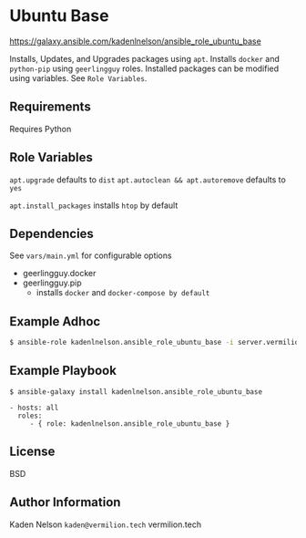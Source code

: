 Ubuntu Base
=========
https://galaxy.ansible.com/kadenlnelson/ansible_role_ubuntu_base

Installs, Updates, and Upgrades packages using `apt`. Installs `docker` and `python-pip` using `geerlingguy` roles. Installed packages can be modified using variables. See `Role Variables`.

Requirements
------------

Requires Python

Role Variables
--------------

`apt.upgrade` defaults to `dist`
`apt.autoclean && apt.autoremove` defaults to `yes`

`apt.install_packages` installs `htop` by default

Dependencies
------------

See `vars/main.yml` for configurable options
- geerlingguy.docker
- geerlingguy.pip
  - installs `docker` and `docker-compose by default`

Example Adhoc
-------------
```bash
$ ansible-role kadenlnelson.ansible_role_ubuntu_base -i server.vermilion.tech, --hosts server.vermilion.tech --become --sudo
```

Example Playbook
----------------
`$ ansible-galaxy install kadenlnelson.ansible_role_ubuntu_base`

    - hosts: all
      roles:
         - { role: kadenlnelson.ansible_role_ubuntu_base }

License
-------

BSD

Author Information
------------------

Kaden Nelson
`kaden@vermilion.tech`
vermilion.tech
